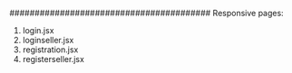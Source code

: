 ########################################
Responsive pages:
1. login.jsx
2. loginseller.jsx
3. registration.jsx
4. registerseller.jsx